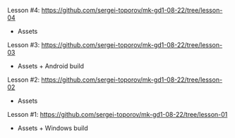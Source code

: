 Lesson #4: https://github.com/sergei-toporov/mk-gd1-08-22/tree/lesson-04
- Assets

Lesson #3: https://github.com/sergei-toporov/mk-gd1-08-22/tree/lesson-03
- Assets + Android build

Lesson #2: https://github.com/sergei-toporov/mk-gd1-08-22/tree/lesson-02
- Assets

Lesson #1: https://github.com/sergei-toporov/mk-gd1-08-22/tree/lesson-01
- Assets + Windows build
